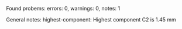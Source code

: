Found probems: errors: 0, warnings: 0, notes: 1

General notes:
  highest-component: Highest component C2 is 1.45 mm

